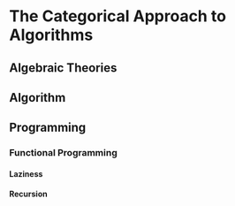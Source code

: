 # The Categorical Approach to Algorithms

## Algebraic Theories

## Algorithm

## Programming
### Functional Programming
#### Laziness
#### Recursion

